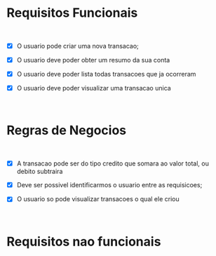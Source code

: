 # Requisitos Funcionais

<br>

- [x] O usuario pode criar uma nova transacao;

- [x] O usuario deve poder obter um resumo da sua conta 

- [x] O usuario deve poder lista todas transacoes que ja ocorreram

- [x] O usuario deve poder visualizar uma transacao unica

<br>

# Regras de Negocios

<br>

- [x] A transacao pode ser do tipo credito que somara ao valor total, ou debito subtraira

- [x] Deve ser possivel identificarmos o usuario entre as requisicoes;

- [x] O usuario so pode visualizar transacoes o qual ele criou

<br>

# Requisitos nao funcionais




